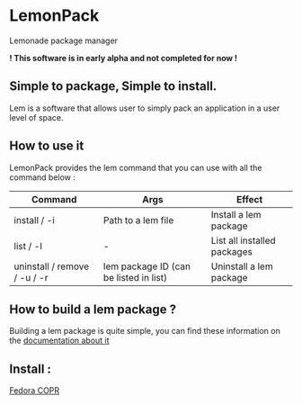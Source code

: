 # LemonPack
Lemonade package manager

**! This software is in early alpha and not completed for now !**

## Simple to package, Simple to install.
Lem is a software that allows user to simply pack an application in a user level of space.

## How to use it

LemonPack provides the lem command that you can use with all the command below :

| Command | Args | Effect | 
| ------------- | ------------- | ------------- |
| install / -i | Path to a lem file | Install a lem package |
| list / -l | - | List all installed packages |
| uninstall / remove / -u / -r | lem package ID (can be listed in list) | Uninstall a lem package |

## How to build a lem package ?

Building a lem package is quite simple, you can find these information on the [documentation about it](https://github.com/LemonadeSoftware/LemonPack/blob/main/CreateAPackage.md)

## Install :

[Fedora COPR](https://copr.fedorainfracloud.org/coprs/mimillie/LemonPack/)
